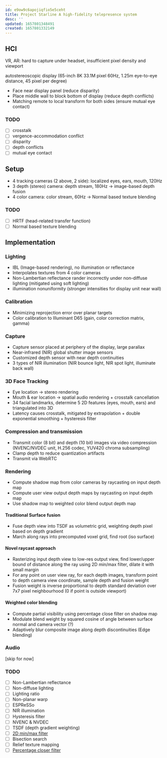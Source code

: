 ```yaml
---
id: e9ow9c6apojiqfio5e5ceht
title: Project Starline A high-fidelity telepresence system
desc: ''
updated: 1657801348491
created: 1657801332149
---
```


## HCI
VR, AR: hard to capture under headset, insufficient pixel density and viewport

autostereoscopic display (65-inch 8K 33.1M pixel 60Hz, 1.25m eye-to-eye distance, 45 pixel per degree)

- Face near display panel (reduce disparity)
- Place middle wall to block bottom of display (reduce depth conflicts)
- Matching remote to local transform for both sides (ensure mutual eye contact)

### TODO
- [ ] crosstalk
- [ ] vergence-accommodation conflict
- [ ] disparity
- [ ] depth conflicts
- [ ] mutual eye contact

## Setup
- 4 tracking cameras (2 above, 2 side): localized eyes, ears, mouth, 120Hz
- 3 depth (stereo) camera: depth stream, 180Hz -> image-based depth fusion
- 4 color camera: color stream, 60Hz -> Normal based texture blending

### TODO
- [ ] HRTF (head-related transfer function)
- [ ] Normal based texture blending

## Implementation

### Lighting
- IBL (Image-based rendering), no illumination or reflectance
- Interpolates textures from 4 color cameras
- Non-Lambertian reflectance rander incorrectly under non-diffuse lighting (mitigated using soft lighting)
- illumination nonuniformity (stronger intensities for display unit near wall)

### Calibration
- Minimizing reprojection error over planar targets
- Color calibration to Illuminant D65 (gain, color correction matrix, gamma)

### Capture
- Capture sensor placed at periphery of the display, large parallax
- Near-infrared (NIR) global shutter image sensors
- Customized depth sensor with near depth continuities
- 3 types of NIR illumination (NIR bounce light, NIR spot light, illuminate back wall)

### 3D Face Tracking
- Eye location -> stereo rendering
- Mouth & ear location -> spatial audio rendering + crosstalk cancellation
- 34 facial landmarks, determine 5 2D features (eyes, mouth, ears) and triangulated into 3D
- Latency causes crosstalk, mitigated by extrapolation + double exponential smoothing + hysteresis filter

### Compression and transmission
- Transmit color (8 bit) and depth (10 bit) images via video compression (NVENC/NVDEC unit, H.256 codec, YUV420 chroma subsampling)
- Clamp depth to reduce quantization artifacts
- Transmit via WebRTC

### Rendering
- Compute shadow map from color cameras by raycasting on input depth map
- Compute user view output depth maps by raycasting on input depth map
- Use shadow map to weighted color blend output depth map

#### Traditional Surface fusion
- Fuse depth view into TSDF as volumetric grid, weighting depth pixel based on depth gradient
- March along rays into precomputed voxel grid, find root (iso surface)

#### Novel raycast approach
- Rasterizing input depth view to low-res output view, find lower/upper bound of distance along the ray using 2D min/max filter, dilate it with small margin
- For any point on user view ray, for each depth images, transform point to depth camera view coordinate, sample depth and fusion weight
- Fusion weight is inverse proportional to depth standard deviation over 7x7 pixel neighbourhood (0 if point is outside viewport)

#### Weighted color blending
- Compute partial visibility using percentage close filter on shadow map
- Modulate blend weight by squared cosine of angle between surface normal and camera vector (?)
- Adaptively blur composite image along depth discontinuities (Edge blending)

### Audio
[skip for now]

### TODO
- [ ] Non-Lambertian reflectance
- [ ] Non-diffuse lighting
- [ ] Lighting ratio
- [ ] Non-planar warp
- [ ] ESPReSSo
- [ ] NIR illumination
- [ ] Hysteresis filter
- [ ] NVENC & NVDEC
- [ ] TSDF (depth gradient weighting)
- [ ] [2D min/max filter](http://www.code-spot.co.za/2011/01/24/2d-minimum-and-maximum-filters-algorithms-and-implementation-issues/)
- [ ] Bisection search
- [ ] Relief texture mapping
- [ ] [Percentage closer filter](https://developer.nvidia.com/gpugems/gpugems/part-ii-lighting-and-shadows/chapter-11-shadow-map-antialiasing)
